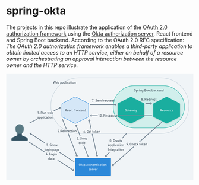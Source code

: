 # spring-okta
The projects in this repo illustrate the application of the [OAuth 2.0 authorization framework](https://www.rfc-editor.org/rfc/rfc6749) using the [Okta autherization server](https://developer.okta.com/docs/concepts/auth-servers/), React frontend and Spring Boot backend.
According to the OAuth 2.0 RFC specification:
*The OAuth 2.0 authorization framework enables a third-party application to obtain limited access to an HTTP service, either on behalf of a resource owner by orchestrating an approval interaction between the resource owner and the HTTP service.*

![This is an image](/doc/okta-oauth.png)
